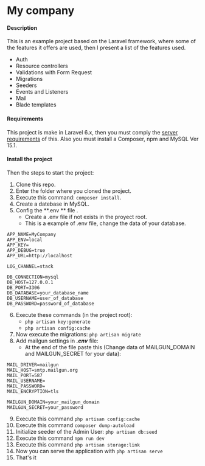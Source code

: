 # My company

#### Description
This is an example project based on the Laravel framework, where some of the features it offers are used, then I present a list of the features used.
- Auth
- Resource controllers
- Validations with Form Request
- Migrations
- Seeders
- Events and Listeners
- Mail
- Blade templates

#### Requirements

This project is make in Laravel 6.x, then you must comply the [server requirements](https://laravel.com/docs/6.x#server-requirements "server requirements") of this. Also you must install a Composer, npm and MySQL Ver 15.1.

#### Install the project

Then the steps to start the project:
1. Clone this repo.
2. Enter the folder where you cloned the project.
3. Execute this command: `composer install`.
4. Create a datebase in MySQL.
5. Config the **.env ** file .
	- Create a .env file if not exists in the proyect root.
	- This is a example of .env file, change the data of your database.
```
APP_NAME=MyCompany
APP_ENV=local
APP_KEY=
APP_DEBUG=true
APP_URL=http://localhost

LOG_CHANNEL=stack

DB_CONNECTION=mysql
DB_HOST=127.0.0.1
DB_PORT=3306
DB_DATABASE=your_database_name
DB_USERNAME=user_of_database
DB_PASSWORD=password_of_database
```
6. Execute these commands (in the project root): 
	- `php artisan key:generate`
	- `php artisan config:cache`
7. Now execute the migrations: `php artisan migrate`
8. Add mailgun settings in ***.env*** file:
    - At the end of the file paste this (Change data of MAILGUN_DOMAIN and MAILGUN_SECRET for your data): 
```
MAIL_DRIVER=mailgun
MAIL_HOST=smtp.mailgun.org
MAIL_PORT=587
MAIL_USERNAME=
MAIL_PASSWORD=
MAIL_ENCRYPTION=tls

MAILGUN_DOMAIN=your_mailgun_domain
MAILGUN_SECRET=your_password
```
9. Execute this command `php artisan config:cache`
10. Execute this command `composer dump-autoload`
11. Initialize seeder of the Admin User: `php artisan db:seed`
12. Execute this command `npm run dev`
13. Execute this command `php artisan storage:link`
14. Now you can serve the application with `php artisan serve`
15. That's it
